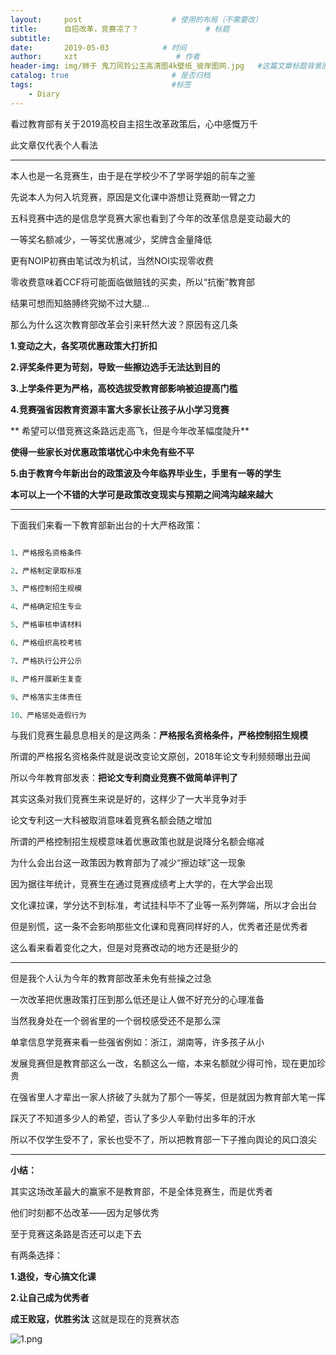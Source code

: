 ```yaml
---
layout:     post                    # 使用的布局（不需要改）
title:      自招改革，竞赛凉了？               # 标题 
subtitle:   
date:       2019-05-03            # 时间
author:     xzt                      # 作者
header-img: img/狮子 鬼刀风铃公主高清图4k壁纸_彼岸图网.jpg   #这篇文章标题背景图片
catalog: true                       # 是否归档
tags:                               #标签
    - Diary
---
```



看过教育部有关于2019高校自主招生改革政策后，心中感慨万千

此文章仅代表个人看法

---

本人也是一名竞赛生，由于是在学校少不了学哥学姐的前车之鉴

先说本人为何入坑竞赛，原因是文化课中游想让竞赛助一臂之力

五科竞赛中选的是信息学竞赛大家也看到了今年的改革信息是变动最大的

一等奖名额减少，一等奖优惠减少，奖牌含金量降低

更有NOIP初赛由笔试改为机试，当然NOI实现零收费

零收费意味着CCF将可能面临做赔钱的买卖，所以“抗衡”教育部

结果可想而知胳膊终究拗不过大腿...

那么为什么这次教育部改革会引来轩然大波？原因有这几条

**1.变动之大，各奖项优惠政策大打折扣**

**2.评奖条件更为苛刻，导致一些擦边选手无法达到目的**

**3.上学条件更为严格，高校选拔受教育部影响被迫提高门槛**

**4.竞赛强省因教育资源丰富大多家长让孩子从小学习竞赛**

** 希望可以借竞赛这条路远走高飞，但是今年改革幅度陡升**

**使得一些家长对优惠政策堪忧心中未免有些不平**

**5.由于教育今年新出台的政策波及今年临界毕业生，手里有一等的学生**

**本可以上一个不错的大学可是政策改变现实与预期之间鸿沟越来越大**

---

下面我们来看一下教育部新出台的十大严格政策：

```cpp

1、严格报名资格条件

2、严格制定录取标准

3、严格控制招生规模

4、严格确定招生专业

5、严格审核申请材料

6、严格组织高校考核

7、严格执行公开公示

8、严格开展新生复查

9、严格落实主体责任

10、严格惩处造假行为

```

与我们竞赛生最息息相关的是这两条：**严格报名资格条件，严格控制招生规模**

所谓的严格报名资格条件就是说改变论文原创，2018年论文专利频频曝出丑闻

所以今年教育部发表：**把论文专利商业竞赛不做简单评判了**

其实这条对我们竞赛生来说是好的，这样少了一大半竞争对手

论文专利这一大科被取消意味着竞赛名额会随之增加

所谓的严格控制招生规模意味着优惠政策也就是说降分名额会缩减

为什么会出台这一政策因为教育部为了减少“擦边球”这一现象

因为据往年统计，竞赛生在通过竞赛成绩考上大学的，在大学会出现

文化课拉课，学分达不到标准，考试挂科毕不了业等一系列弊端，所以才会出台

但是别慌，这一条不会影响那些文化课和竞赛同样好的人，优秀者还是优秀者

这么看来看着变化之大，但是对竞赛改动的地方还是挺少的

---

但是我个人认为今年的教育部改革未免有些操之过急

一次改革把优惠政策打压到那么低还是让人做不好充分的心理准备

当然我身处在一个弱省里的一个弱校感受还不是那么深

单拿信息学竞赛来看一些强省例如：浙江，湖南等，许多孩子从小

发展竞赛但是教育部这么一改，名额这么一缩，本来名额就少得可怜，现在更加珍贵

在强省里人才辈出一家人挤破了头就为了那个一等奖，但是就因为教育部大笔一挥

踩灭了不知道多少人的希望，否认了多少人辛勤付出多年的汗水

所以不仅学生受不了，家长也受不了，所以把教育部一下子推向舆论的风口浪尖

---

**小结：**

其实这场改革最大的赢家不是教育部，不是全体竞赛生，而是优秀者

他们时刻都不怂改革——因为足够优秀

至于竞赛这条路是否还可以走下去

有两条选择：

**1.退役，专心搞文化课**

**2.让自己成为优秀者**

**成王败寇，优胜劣汰**
这就是现在的竞赛状态

![1.png](https://i.loli.net/2019/05/03/5ccc3d5f75f57.png)
